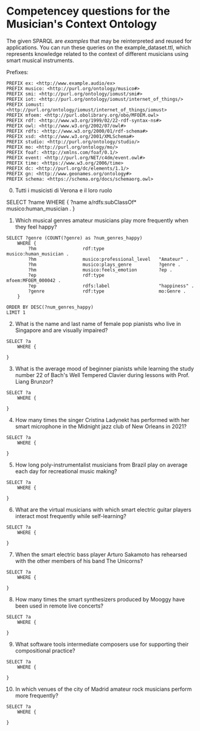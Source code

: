 # Competencey questions for the Musician's Context Ontology

The given SPARQL are _examples_ that may be reinterpreted and reused for applications. You can run these queries on the example_dataset.ttl, which represents knowledge related to the context of different musicians using smart musical instruments.

Prefixes:

```
PREFIX ex: <http://www.example.audio/ex> 
PREFIX musico: <http://purl.org/ontology/musico#> 
PREFIX smi: <http://purl.org/ontology/iomust/smi#> 
PREFIX iot: <http://purl.org/ontology/iomust/internet_of_things/> 
PREFIX iomust: <http://purl.org/ontology/iomust/internet_of_things/iomust> 
PREFIX mfoem: <http://purl.obolibrary.org/obo/MFOEM.owl>
PREFIX rdf: <http://www.w3.org/1999/02/22-rdf-syntax-ns#>
PREFIX owl: <http://www.w3.org/2002/07/owl#>
PREFIX rdfs: <http://www.w3.org/2000/01/rdf-schema#>
PREFIX xsd: <http://www.w3.org/2001/XMLSchema#>
PREFIX studio: <http://purl.org/ontology/studio/> 
PREFIX mo: <http://purl.org/ontology/mo/> 
PREFIX foaf: <http://xmlns.com/foaf/0.1/> 
PREFIX event: <http://purl.org/NET/c4dm/event.owl#>
PREFIX time: <https://www.w3.org/2006/time>
PREFIX dc: <http://purl.org/dc/elements/1.1/>
PREFIX gn: <http://www.geonames.org/ontology#>
PREFIX schema: <https://schema.org/docs/schemaorg.owl>
```





0. Tutti i musicisti di Verona e il loro ruolo

SELECT ?name
WHERE {
  ?name a/rdfs:subClassOf*  musico:human_musician .
}



1.	Which musical genres amateur musicians play more frequently when they feel happy?
```
SELECT ?genre (COUNT(?genre) as ?num_genres_happy)
	WHERE {
		?hm					rdf:type					musico:human_musician .
		?hm					musico:professional_level	"Amateur" .
		?hm					musico:plays_genre			?genre .
		?hm					musico:feels_emotion		?ep .
		?ep					rdf:type					mfoem:MFOEM_000042 .
		?ep					rdfs:label					"happiness" .
		?genre				rdf:type					mo:Genre . 	
	}

ORDER BY DESC(?num_genres_happy)
LIMIT 1
```

2.	What is the name and last name of female pop pianists who live in Singapore and are visually impaired? 
```
SELECT ?a
	WHERE {
	
}
```

3.	What is the average mood of beginner pianists while learning the study number 22 of Bach's Well Tempered Clavier during lessons with Prof. Liang Brunzor?
```
SELECT ?a
	WHERE {
	
}
```

4.	How many times the singer Cristina Ladynekt has performed with her smart microphone in the Midnight jazz club of New Orleans in 2021?
```
SELECT ?a
	WHERE {
	
}
```

5.	How long poly-instrumentalist musicians from Brazil play on average each day for recreational music making?
```
SELECT ?a
	WHERE {
	
}
```

6.	What are the virtual musicians with which smart electric guitar players interact most frequently while self-learning?
```
SELECT ?a
	WHERE {
	
}
```

7.	When the smart electric bass player Arturo Sakamoto has rehearsed with the other members of his band The Unicorns?
```
SELECT ?a
	WHERE {
	
}
```

8.	How many times the smart synthesizers produced by Mooggy have been used in remote live concerts?
```
SELECT ?a
	WHERE {
	
}
```

9.	What software tools intermediate composers use for supporting their compositional practice?
```
SELECT ?a
	WHERE {
	
}
```

10.	In which venues of the city of Madrid amateur rock musicians perform more frequently?
```
SELECT ?a
	WHERE {
	
}
```
